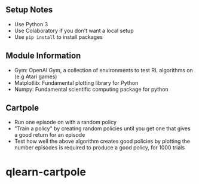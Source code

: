 ## Setup Notes
- Use Python 3
- Use Colaboratory if you don't want a local setup
- Use `pip install` to install packages

## Module Information
- Gym: OpenAI Gym, a collection of environments to test RL algorithms on (e.g Atari games)
- Matplotlib: Fundamental plotting library for Python
- Numpy: Fundamental scientific computing package for python

## Cartpole
- Run one episode on with a random policy
- "Train a policy" by creating random policies until you get one that gives a good return for an episode
- Test how well the above algorithm creates good policies by plotting the number episodes is required to produce a good policy, for 1000 trials
# qlearn-cartpole
